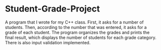 # Student-Grade-Project

A program that I wrote for my C++ class. 
First, it asks for a number of students. 
Then, according to the number that was entered, it asks for a grade of each student. 
The program organizes the grades and prints the final result, which displays the number of students for each grade category. 
There is also input validation implemented.
